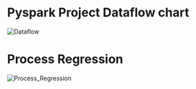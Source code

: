 # Pyspark Project Dataflow chart
![Dataflow](https://github.com/dezzay/ML_Projects/assets/80679411/c94e7211-3a57-40b8-b179-8543b61e11a2)

# Process Regression
![Process_Regression](https://github.com/dezzay/ML_Projects/assets/80679411/68fc7e76-be69-4e9d-983e-572d69e837f5)

